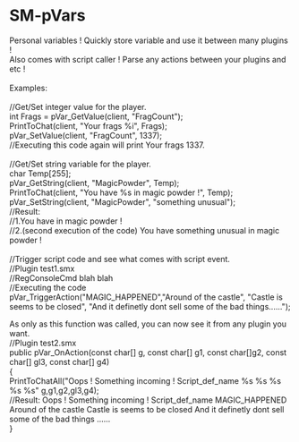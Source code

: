 # SM-pVars<br>
Personal variables ! Quickly store variable and use it between many plugins !<br>
Also comes with script caller ! Parse any actions between your plugins and etc !<br>
<br>
Examples:<br>
<br>
//Get/Set integer value for the player.<br>
int Frags = pVar_GetValue(client, "FragCount");<br>
PrintToChat(client, "Your frags %i", Frags);<br>
pVar_SetValue(client, "FragCount", 1337);<br>
//Executing this code again will print Your frags 1337.<br>
<br>
//Get/Set string variable for the player.<br>
char Temp[255];<br>
pVar_GetString(client, "MagicPowder", Temp);<br>
PrintToChat(client, "You have %s in magic powder !", Temp);<br>
pVar_SetString(client, "MagicPowder", "something unusual");<br>
//Result: <br>
//1.You have in magic powder !<br>
//2.(second execution of the code) You have something unusual in magic powder !<br>
<br>
//Trigger script code and see what comes with script event.<br>
//Plugin test1.smx<br>
//RegConsoleCmd blah blah<br>
//Executing the code<br>
pVar_TriggerAction("MAGIC_HAPPENED","Around of the castle", "Castle is seems to be closed", "And it definetly dont sell some of the bad things......");<br>

As only as this function was called, you can now see it from any plugin you want.<br>
//Plugin test2.smx<br>
public pVar_OnAction(const char[] g, const char[] g1, const char[]g2, const char[] gl3, const char[] g4)<br>
{<br>
PrintToChatAll("Oops ! Something incoming ! Script_def_name %s %s %s %s %s" g,g1,g2,gl3,g4);<br>
//Result: Oops ! Something incoming ! Script_def_name MAGIC_HAPPENED Around of the castle Castle is seems to be closed And it definetly dont sell some of the bad things ......<br>
}<br>
